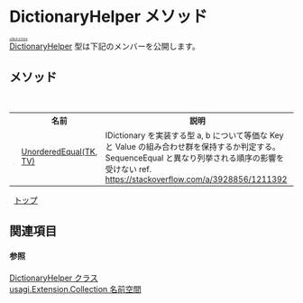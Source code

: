 # DictionaryHelper メソッド

<div style="font-size:30%"><a href="https://github.com/usagi/usagi.cs/blob/master/docs/Home.md">≪Back to Home</a></div><a href="T_usagi_Extension_Collection_DictionaryHelper.md">DictionaryHelper</a> 型は下記のメンバーを公開します。


## メソッド
&nbsp;<table><tr><th></th><th>名前</th><th>説明</th></tr><tr><td>![Public メソッド](media/pubmethod.gif "Public メソッド")![静的メンバー](media/static.gif "静的メンバー")</td><td><a href="M_usagi_Extension_Collection_DictionaryHelper_UnorderedEqual__2.md">UnorderedEqual(TK, TV)</a></td><td>
IDictionary を実装する型 a, b について等価な Key と Value の組み合わせ群を保持するか判定する。 SequenceEqual と異なり列挙される順序の影響を受けない ref. https://stackoverflow.com/a/3928856/1211392</td></tr></table>&nbsp;
<a href="#dictionaryhelper-メソッド">トップ</a>

## 関連項目


#### 参照
<a href="T_usagi_Extension_Collection_DictionaryHelper.md">DictionaryHelper クラス</a><br /><a href="N_usagi_Extension_Collection.md">usagi.Extension.Collection 名前空間</a><br />
